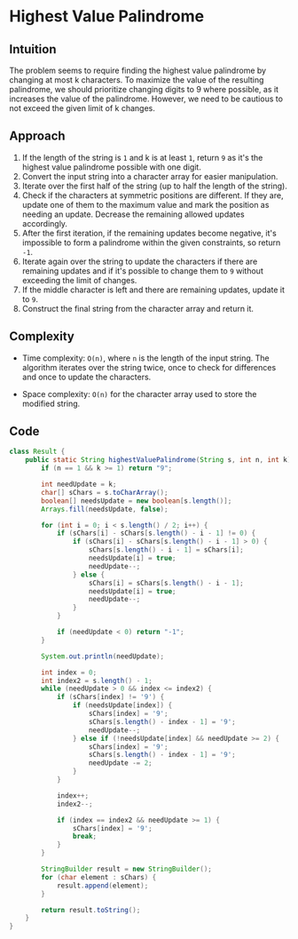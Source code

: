 # Highest Value Palindrome

## Intuition

The problem seems to require finding the highest value palindrome by changing at most k characters. To maximize the value of the resulting palindrome, we should prioritize changing digits to 9 where possible, as it increases the value of the palindrome. However, we need to be cautious to not exceed the given limit of k changes.

## Approach

1. If the length of the string is `1` and k is at least `1`, return `9` as it's the highest value palindrome possible with one digit.
2. Convert the input string into a character array for easier manipulation.
3. Iterate over the first half of the string (up to half the length of the string).
4. Check if the characters at symmetric positions are different. If they are, update one of them to the maximum value and mark the position as needing an update. Decrease the remaining allowed updates accordingly.
5. After the first iteration, if the remaining updates become negative, it's impossible to form a palindrome within the given constraints, so return `-1`.
6. Iterate again over the string to update the characters if there are remaining updates and if it's possible to change them to `9` without exceeding the limit of changes.
7. If the middle character is left and there are remaining updates, update it to `9`.
8. Construct the final string from the character array and return it.

## Complexity

- Time complexity: `O(n)`, where `n` is the length of the input string. The algorithm iterates over the string twice, once to check for differences and once to update the characters.

- Space complexity: `O(n)` for the character array used to store the modified string.

## Code

```java
class Result {
    public static String highestValuePalindrome(String s, int n, int k) {
        if (n == 1 && k >= 1) return "9";

        int needUpdate = k;
        char[] sChars = s.toCharArray();
        boolean[] needsUpdate = new boolean[s.length()];
        Arrays.fill(needsUpdate, false);

        for (int i = 0; i < s.length() / 2; i++) {
            if (sChars[i] - sChars[s.length() - i - 1] != 0) {
                if (sChars[i] - sChars[s.length() - i - 1] > 0) {
                    sChars[s.length() - i - 1] = sChars[i];
                    needsUpdate[i] = true;
                    needUpdate--;
                } else {
                    sChars[i] = sChars[s.length() - i - 1];
                    needsUpdate[i] = true;
                    needUpdate--;
                }
            }

            if (needUpdate < 0) return "-1";
        }

        System.out.println(needUpdate);

        int index = 0;
        int index2 = s.length() - 1;
        while (needUpdate > 0 && index <= index2) {
            if (sChars[index] != '9') {
                if (needsUpdate[index]) {
                    sChars[index] = '9';
                    sChars[s.length() - index - 1] = '9';
                    needUpdate--;
                } else if (!needsUpdate[index] && needUpdate >= 2) {
                    sChars[index] = '9';
                    sChars[s.length() - index - 1] = '9';
                    needUpdate -= 2;
                }
            }

            index++;
            index2--;

            if (index == index2 && needUpdate >= 1) {
                sChars[index] = '9';
                break;
            }
        }

        StringBuilder result = new StringBuilder();
        for (char element : sChars) {
            result.append(element);
        }

        return result.toString();
    }
}
```
